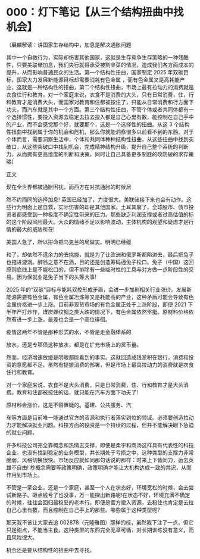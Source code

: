 # 000：灯下笔记【从三个结构扭曲中找机会】

（展麟解读：讲国家生存结构中，加息是解决通胀问题

其中一个自救行为，实际却伤害其他国家，这就是生存竞争生存策略的一种残酷性，只要美联储加息，我们央行就得承受被割韭菜的情况，造成我们各方面成本的提升，从而影响普通民众的生活。第一个结构性扭曲，国家制定 2025 年双碳目标，国家大力发展新能源目标却需要消耗有色金属 ，而有色金属又是高耗能产业，这就是一种结构性的扭曲，第二个结构性扭曲，市场上最有拉动力的消费就是衣食住行和教育，对一个家庭来说，衣食不是消费的大头，只有日常消费，住，行和教育才是消费大头，而国家对教育和住都被按住了，只能从日常消费和行方面下功夫，而汽车就是其中一个方面。第三个结构性扭曲，不管个体或者共同体都有一个选择惯性，要投入资源去稳定去拉去投入都是自己心里有数，能控制在自己手中的产业，而不会感觉那个好，就要那个，这是一个选择性的扭曲。从这 3 个结构性扭曲中找到属于你的机会和危机，那么你就能洞察很多以前看不到的东西。对于个体而言，需要洞察生活中，个体和共同体种种结构性扭曲，从这些扭曲中找到突破口，从这些突破口中找到机会，完成精神结构升级，提升自己整个系统的判断力，从而拥有更高维度的判断和决策，同时让自己具备更多制胜的攻防破的求存策略）

正文

现在全世界都被通胀困扰，而西方在对抗通胀的时候居

然不约而同的选择加息! 英国已经加了，力度很大。美联储接下来也会有动作。这些行为明面上是自救，实际伤害的却是其他国家。土耳其崩了，全球股市、债市投资者都感受到一种极度不确定性带来的压力。那些缺乏利润支撑或者过高估值的标的这个阶段风险最大。大众的情绪不足以影响波动，主体机构的观望和疑虑才是行情的最大的威胁所在!

美国人急了，所以拼命把乌克兰的局做实。明明已经缓

和了，却依然不遗余力的去挑拨，就是为了让欧洲和俄罗斯都陷进去，最后把兔子也拖进漩涡。醉翁之意不在酒，目的还是创造筹码逼兔子松口。兔子（中国）这回原则底线上是不能松口的，但不排除有一些临时性的工具与对方做一点阶段性的交易。因为保就业是兔子当下的头等大事!

2025 年的“双碳”目标与能耗双控形成矛盾，会进一步加剧相关行业涨价。发展新能源需要有色金属，有色金属冶炼等又是耗能高的产业，这种矛盾可能会导致有色金属价格进一步上涨。目前非现货市场的有色金属正处于上涨阶段，即便 2021 下半年严打炒作，煤炭螺纹钢之类大跌的情况下，有色金属依然坚挺。原材料价格依然有进一步上涨，最差也会是一个高位徘徊。

疫情这两年不管是那种形式的水，不管是走金融体系的

放水，还是专项债这种放水，都是在扩充市场上的货币量。

然而，经济增速放缓是明眼都能看到的事实。这就回造成钱淤积在银行，消费和投资的意愿都不足。虽然有提振消费的部署，但是市场上最具拉动力的消费就是衣食住行和教育。

对一个家庭来说，衣食不是大头消费，只是日常消费，住、行和教育才是大头消费。教育和住都被按住的话，就只能在汽车方面下功夫了!

原材料会涨价，这是不容置疑的。基建、公共服务、汽

车等方面是目前唯一能通过官方的资源和执行者落实到位的领域。必须要创造拉动力才能解决就业问题。科技方面的投资是一个持续的过程，但并不能解决眼下急迫的就业问题。

许多科技公司完全靠概念和热情去支撑，即便是柔宇和商汤这样具有代表性的科技企业，也没有找到稳定的业务模型，并长期处于亏损之中。这种类型的支撑力非常脆弱，风格切换很快。市场反应就如同那句话说的那样：时来上下皆同力，运去英雄不自由! 抄概念需要等政策明确，政策明确才能让大机构达成一致的共识，从而作用到市场上。

不管是一家企业，还是一个家庭，甚至一个人在状态好，环境宽松的时候，会去尝试新路子。砸点钱亏了也没事，万一能探出新路呢!在状态不好，环境充满不确定的时候，往往会回归最稳妥的老本行。即便是官方投入资源，去稳住也肯定是去拉自己心里有数，而且控制在自己手上的那些。哪些属于这种类型呢?

那天我不该让大家去追 002878（元隆雅图）那样的标，虽然我下注了一点，但它只是甜点，不能当主食。这种类型的东西完全无章可循，对长期训练没有意义，而且风险很大。

机会还是要从结构性的扭曲中去寻找。